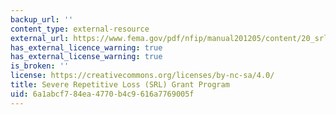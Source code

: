 ```yaml
---
backup_url: ''
content_type: external-resource
external_url: https://www.fema.gov/pdf/nfip/manual201205/content/20_srl.pdf
has_external_licence_warning: true
has_external_license_warning: true
is_broken: ''
license: https://creativecommons.org/licenses/by-nc-sa/4.0/
title: Severe Repetitive Loss (SRL) Grant Program
uid: 6a1abcf7-84ea-4770-b4c9-616a7769005f
---
```

